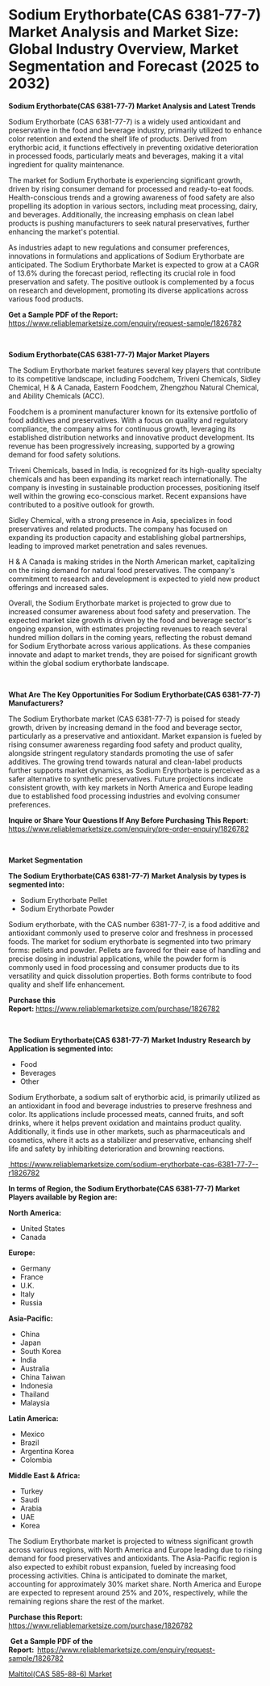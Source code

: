 <p><h1>Sodium Erythorbate(CAS 6381-77-7) Market Analysis and Market Size: Global Industry Overview, Market Segmentation and Forecast (2025 to 2032)</h1></p><p><strong>Sodium Erythorbate(CAS 6381-77-7) Market Analysis and Latest Trends</strong></p>
<p><p>Sodium Erythorbate (CAS 6381-77-7) is a widely used antioxidant and preservative in the food and beverage industry, primarily utilized to enhance color retention and extend the shelf life of products. Derived from erythorbic acid, it functions effectively in preventing oxidative deterioration in processed foods, particularly meats and beverages, making it a vital ingredient for quality maintenance.</p><p>The market for Sodium Erythorbate is experiencing significant growth, driven by rising consumer demand for processed and ready-to-eat foods. Health-conscious trends and a growing awareness of food safety are also propelling its adoption in various sectors, including meat processing, dairy, and beverages. Additionally, the increasing emphasis on clean label products is pushing manufacturers to seek natural preservatives, further enhancing the market's potential.</p><p>As industries adapt to new regulations and consumer preferences, innovations in formulations and applications of Sodium Erythorbate are anticipated. The Sodium Erythorbate Market is expected to grow at a CAGR of 13.6% during the forecast period, reflecting its crucial role in food preservation and safety. The positive outlook is complemented by a focus on research and development, promoting its diverse applications across various food products.</p></p>
<p><strong>Get a Sample PDF of the Report:&nbsp;</strong> <a href="https://www.reliablemarketsize.com/enquiry/request-sample/1826782?utm_campaign=2212&utm_medium=2&utm_source=Github&utm_content=ia&utm_term=03022025&utm_id=sodium-erythorbatecas-6381-77-7">https://www.reliablemarketsize.com/enquiry/request-sample/1826782</a></p>
<p>&nbsp;</p>
<p><strong>Sodium Erythorbate(CAS 6381-77-7) Major Market Players</strong></p>
<p><p>The Sodium Erythorbate market features several key players that contribute to its competitive landscape, including Foodchem, Triveni Chemicals, Sidley Chemical, H & A Canada, Eastern Foodchem, Zhengzhou Natural Chemical, and Ability Chemicals (ACC). </p><p>Foodchem is a prominent manufacturer known for its extensive portfolio of food additives and preservatives. With a focus on quality and regulatory compliance, the company aims for continuous growth, leveraging its established distribution networks and innovative product development. Its revenue has been progressively increasing, supported by a growing demand for food safety solutions.</p><p>Triveni Chemicals, based in India, is recognized for its high-quality specialty chemicals and has been expanding its market reach internationally. The company is investing in sustainable production processes, positioning itself well within the growing eco-conscious market. Recent expansions have contributed to a positive outlook for growth.</p><p>Sidley Chemical, with a strong presence in Asia, specializes in food preservatives and related products. The company has focused on expanding its production capacity and establishing global partnerships, leading to improved market penetration and sales revenues.</p><p>H & A Canada is making strides in the North American market, capitalizing on the rising demand for natural food preservatives. The company's commitment to research and development is expected to yield new product offerings and increased sales.</p><p>Overall, the Sodium Erythorbate market is projected to grow due to increased consumer awareness about food safety and preservation. The expected market size growth is driven by the food and beverage sector's ongoing expansion, with estimates projecting revenues to reach several hundred million dollars in the coming years, reflecting the robust demand for Sodium Erythorbate across various applications. As these companies innovate and adapt to market trends, they are poised for significant growth within the global sodium erythorbate landscape.</p></p>
<p>&nbsp;</p>
<p><strong>What Are The Key Opportunities For Sodium Erythorbate(CAS 6381-77-7) Manufacturers?</strong></p>
<p><p>The Sodium Erythorbate market (CAS 6381-77-7) is poised for steady growth, driven by increasing demand in the food and beverage sector, particularly as a preservative and antioxidant. Market expansion is fueled by rising consumer awareness regarding food safety and product quality, alongside stringent regulatory standards promoting the use of safer additives. The growing trend towards natural and clean-label products further supports market dynamics, as Sodium Erythorbate is perceived as a safer alternative to synthetic preservatives. Future projections indicate consistent growth, with key markets in North America and Europe leading due to established food processing industries and evolving consumer preferences.</p></p>
<p><strong>Inquire or Share Your Questions If Any Before Purchasing This Report:</strong> <a href="https://www.reliablemarketsize.com/enquiry/pre-order-enquiry/1826782?utm_campaign=2212&utm_medium=2&utm_source=Github&utm_content=ia&utm_term=03022025&utm_id=sodium-erythorbatecas-6381-77-7">https://www.reliablemarketsize.com/enquiry/pre-order-enquiry/1826782</a></p>
<p>&nbsp;</p>
<p><strong>Market Segmentation</strong></p>
<p><strong>The Sodium Erythorbate(CAS 6381-77-7) Market Analysis by types is segmented into:</strong></p>
<p><ul><li>Sodium Erythorbate Pellet</li><li>Sodium Erythorbate Powder</li></ul></p>
<p><p>Sodium erythorbate, with the CAS number 6381-77-7, is a food additive and antioxidant commonly used to preserve color and freshness in processed foods. The market for sodium erythorbate is segmented into two primary forms: pellets and powder. Pellets are favored for their ease of handling and precise dosing in industrial applications, while the powder form is commonly used in food processing and consumer products due to its versatility and quick dissolution properties. Both forms contribute to food quality and shelf life enhancement.</p></p>
<p><strong>Purchase this Report:&nbsp;</strong><a href="https://www.reliablemarketsize.com/purchase/1826782?utm_campaign=2212&utm_medium=2&utm_source=Github&utm_content=ia&utm_term=03022025&utm_id=sodium-erythorbatecas-6381-77-7">https://www.reliablemarketsize.com/purchase/1826782</a></p>
<p>&nbsp;</p>
<p><strong>The Sodium Erythorbate(CAS 6381-77-7) Market Industry Research by Application is segmented into:</strong></p>
<p><ul><li>Food</li><li>Beverages</li><li>Other</li></ul></p>
<p><p>Sodium Erythorbate, a sodium salt of erythorbic acid, is primarily utilized as an antioxidant in food and beverage industries to preserve freshness and color. Its applications include processed meats, canned fruits, and soft drinks, where it helps prevent oxidation and maintains product quality. Additionally, it finds use in other markets, such as pharmaceuticals and cosmetics, where it acts as a stabilizer and preservative, enhancing shelf life and safety by inhibiting deterioration and browning reactions.</p></p>
<p><a href="https://www.reliablemarketsize.com/sodium-erythorbate-cas-6381-77-7--r1826782?utm_campaign=2212&utm_medium=2&utm_source=Github&utm_content=ia&utm_term=03022025&utm_id=sodium-erythorbatecas-6381-77-7">&nbsp;https://www.reliablemarketsize.com/sodium-erythorbate-cas-6381-77-7--r1826782</a></p>
<p><strong>In terms of Region, the Sodium Erythorbate(CAS 6381-77-7) Market Players available by Region are:</strong></p>
<p>
    <p> <strong> North America: </strong>
        <ul>
            <li>United States</li>
            <li>Canada</li>
        </ul>
        </p> 
    <p> <strong> Europe: </strong>
        <ul>
            <li>Germany</li>
            <li>France</li>
            <li>U.K.</li>
            <li>Italy</li>
            <li>Russia</li>
        </ul>
        </p> 
    <p> <strong> Asia-Pacific: </strong>
        <ul>
            <li>China</li>
            <li>Japan</li>
            <li>South Korea</li>
            <li>India</li>
            <li>Australia</li>
            <li>China Taiwan</li>
            <li>Indonesia</li>
            <li>Thailand</li>
            <li>Malaysia</li>
        </ul>
        </p> 
    <p> <strong> Latin America: </strong>
        <ul>
            <li>Mexico</li>
            <li>Brazil</li>
            <li>Argentina Korea</li>
            <li>Colombia</li>
        </ul>
        </p> 
    <p> <strong> Middle East & Africa: </strong>
        <ul>
            <li>Turkey</li>
            <li>Saudi</li>
            <li>Arabia</li>
            <li>UAE</li>
            <li>Korea</li>
        </ul>
    </p>
    </p>
<p><p>The Sodium Erythorbate market is projected to witness significant growth across various regions, with North America and Europe leading due to rising demand for food preservatives and antioxidants. The Asia-Pacific region is also expected to exhibit robust expansion, fueled by increasing food processing activities. China is anticipated to dominate the market, accounting for approximately 30% market share. North America and Europe are expected to represent around 25% and 20%, respectively, while the remaining regions share the rest of the market.</p></p>
<p><strong>Purchase this Report: </strong><a href="https://www.reliablemarketsize.com/purchase/1826782?utm_campaign=2212&utm_medium=2&utm_source=Github&utm_content=ia&utm_term=03022025&utm_id=sodium-erythorbatecas-6381-77-7">https://www.reliablemarketsize.com/purchase/1826782</a></p>
<p>&nbsp;<strong>Get a Sample PDF of the Report:&nbsp;&nbsp;</strong><a href="https://www.reliablemarketsize.com/enquiry/request-sample/1826782?utm_campaign=2212&utm_medium=2&utm_source=Github&utm_content=ia&utm_term=03022025&utm_id=sodium-erythorbatecas-6381-77-7">https://www.reliablemarketsize.com/enquiry/request-sample/1826782</a></p>
<p><strong></strong></p>
<p><p><a href="https://github.com/gullattedenna/Market-Research-Report-List-1/blob/main/maltitolcas-585-88-6-market.md?utm_campaign=2212&utm_medium=2&utm_source=Github&utm_content=ia&utm_term=03022025&utm_id=sodium-erythorbatecas-6381-77-7">Maltitol(CAS 585-88-6) Market</a></p></p>